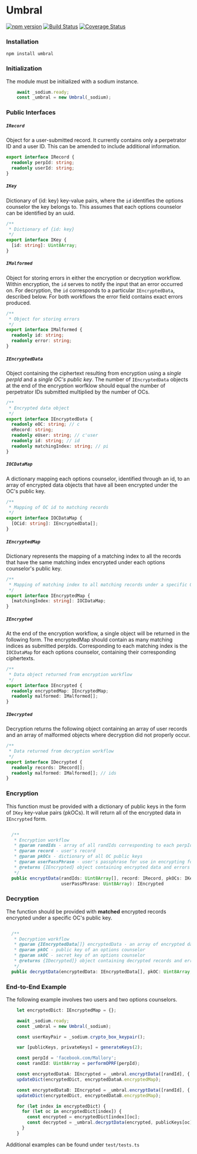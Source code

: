 # Umbral
[![npm version](https://badge.fury.io/js/umbral.svg)](https://badge.fury.io/js/umbral)
[![Build Status](https://travis-ci.org/multiparty/umbral.svg?branch=master)](https://travis-ci.org/multiparty/umbral)
[![Coverage Status](https://coveralls.io/repos/github/multiparty/umbral/badge.svg?branch=master)](https://coveralls.io/github/multiparty/umbral?branch=master)

### Installation
```npm install umbral```

### Initialization
The module must be initialized with a sodium instance.
```typescript
    await _sodium.ready;
    const _umbral = new Umbral(_sodium);
```


### Public Interfaces
##### ```IRecord``` #####
Object for a user-submitted record. It currently contains only a perpetrator ID and a user ID. This can be amended to include additional information.
```typescript
export interface IRecord {
  readonly perpId: string;
  readonly userId: string;
}
```
##### ```IKey``` #####
Dictionary of {id: key} key-value pairs, where the ```id``` identifies the options counselor the key belongs to. This assumes that each options counselor can be identified by an uuid.
```typescript
/**
 * Dictionary of {id: key}
 */
export interface IKey {
  [id: string]: Uint8Array;
}
```

##### ```IMalformed``` #####
Object for storing errors in either the encryption or decryption workflow. Within encryption, the ```id``` serves to notify the input that an error occurred on. For decryption, the ```id``` corresponds to a particular ```IEncryptedData```, described below. For both workflows the error field contains exact errors produced.
```typescript
/**
 * Object for storing errors
 */
export interface IMalformed {
  readonly id: string;
  readonly error: string;
}
```

##### ```IEncryptedData``` #####
Object containing the ciphertext resulting from encryption using a *single perpId* and a *single OC's public key*. The number of ```IEncryptedData``` objects at the end of the encryption worfklow should equal the number of perpetrator IDs submitted multiplied by the number of OCs.
```typescript
/**
 * Encrypted data object
 */
export interface IEncryptedData {
  readonly eOC: string; // c
  eRecord: string;
  readonly eUser: string; // c'user
  readonly id: string; // id
  readonly matchingIndex: string; // pi
}
```

##### ```IOCDataMap``` #####
A dictionary mapping each options counselor, identified through an id, to an array of encrypted data objects that have all been encrypted under the OC's public key.
```typescript
/**
 * Mapping of OC id to matching records
 */
export interface IOCDataMap {
  [OCid: string]: IEncryptedData[];
}
```
##### ```IEncryptedMap``` #####
Dictionary represents the mapping of a matching index to all the records that have the same matching index encrypted under each options counselor's public key. 
```typescript
/**
 * Mapping of matching index to all matching records under a specific OC
 */
export interface IEncryptedMap {
  [matchingIndex: string]: IOCDataMap;
}
```
##### ```IEncrypted``` #####
At the end of the encryption workflow, a single object will be returned in the following form. The encryptedMap should contain as many matching indices as submitted perpIds. Corresponding to each matching index is the ```IOCDataMap``` for each options counselor, containing their corresponding ciphertexts. 
```typescript
/**
 * Data object returned from encryption workflow
 */
export interface IEncrypted {
  readonly encryptedMap: IEncryptedMap;
  readonly malformed: IMalformed[];
}
```
##### ```IDecrypted``` #####
Decryption returns the following object containing an array of user records and an array of malformed objects where decryption did not properly occur.
```typescript
/**
 * Data returned from decryption workflow
 */
export interface IDecrypted {
  readonly records: IRecord[];
  readonly malformed: IMalformed[]; // ids
}
```

### Encryption
This function must be provided with a dictionary of public keys in the form of ```IKey``` key-value pairs (pkOCs). It will return all of the encrypted data in ```IEncrypted``` form. 
```typescript

  /**
   * Encryption workflow
   * @param randIds - array of all randIds corresponding to each perpId submitted
   * @param record - user's record
   * @param pkOCs - dictionary of all OC public keys
   * @param userPassPhrase - user's passphrase for use in encrypting for editing
   * @returns {IEncrypted} object containing encrypted data and errors
   */
  public encryptData(randIds: Uint8Array[], record: IRecord, pkOCs: IKey,
                     userPassPhrase: Uint8Array): IEncrypted 
```

### Decryption
The function should be provided with **matched** encrypted records encrypted under a specific OC's public key.
```typescript

  /**
   * Decryption workflow
   * @param {IEncryptedData[]} encryptedData - an array of encrypted data of matched users, under a single OC's public key
   * @param pkOC - public key of an options counselor
   * @param skOC - secret key of an options counselor
   * @returns {IDecrypted]} object containing decrypted records and errors
   */
  public decryptData(encryptedData: IEncryptedData[], pkOC: Uint8Array, skOC: Uint8Array): IDecrypted 

```


### End-to-End Example
The following example involves two users and two options counselors.
```typescript
    let encryptedDict: IEncryptedMap = {};

    await _sodium.ready;
    const _umbral = new Umbral(_sodium);

    const userKeyPair = _sodium.crypto_box_keypair();

    var [publicKeys, privateKeys] = generateKeys(2);

    const perpId = 'facebook.com/Mallory';
    const randId: Uint8Array = performOPRF(perpId);

    const encryptedDataA: IEncrypted = _umbral.encryptData([randId], { perpId, userId: 'Alice' }, publicKeys, userKeyPair.privateKey);
    updateDict(encryptedDict, encryptedDataA.encryptedMap);

    const encryptedDataB: IEncrypted = _umbral.encryptData([randId], { perpId, userId: 'Bob' }, publicKeys, userKeyPair.privateKey);
    updateDict(encryptedDict, encryptedDataB.encryptedMap);

    for (let index in encryptedDict) {
      for (let oc in encryptedDict[index]) {
        const encrypted = encryptedDict[index][oc];
        const decrypted = _umbral.decryptData(encrypted, publicKeys[oc], privateKeys[oc]);
      }
    }
```

Additional examples can be found under ```test/tests.ts```

